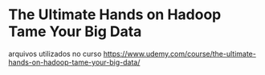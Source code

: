 # The Ultimate Hands on Hadoop Tame Your Big Data

arquivos utilizados no curso https://www.udemy.com/course/the-ultimate-hands-on-hadoop-tame-your-big-data/
